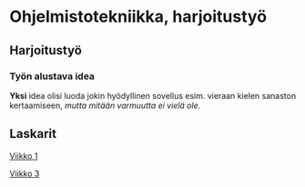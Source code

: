 # Ohjelmistotekniikka, harjoitustyö

## Harjoitustyö

### Työn alustava idea
**Yksi** idea olisi luoda jokin hyödyllinen sovellus esim. vieraan kielen sanaston kertaamiseen, *mutta mitään varmuutta ei vielä ole.*

## Laskarit

[Viikko 1](https://github.com/Jlukka/ohjelmistotekniikka-2024/blob/main/laskarit/viikko1.md)

[Viikko 3](https://github.com/Jlukka/ohjelmistotekniikka-2024/blob/main/laskarit/vikko3.md)
